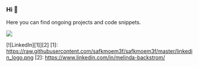 ### Hi 👋
Here you can find ongoing projects and code snippets.

<img align="center" src="https://github-readme-stats.vercel.app/api/top-langs/?username=safkmoem3f&theme=vue>" />

<!-- Links -->
[![LinkedIn][1]][2]
[1]: https://raw.githubusercontent.com/safkmoem3f/safkmoem3f/master/linkedin_logo.png
[2]: https://www.linkedin.com/in/melinda-backstrom/
